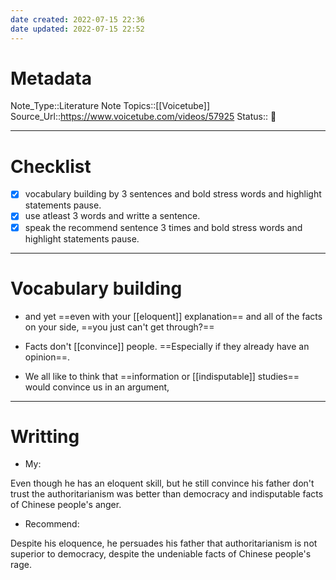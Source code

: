 ```yaml
---
date created: 2022-07-15 22:36
date updated: 2022-07-15 22:52
---
```


# Metadata

Note_Type::Literature Note
Topics::[[Voicetube]]
Source_Url::<https://www.voicetube.com/videos/57925>
Status:: 👶

---

# Checklist

- [x] vocabulary building by 3 sentences and bold stress words and highlight statements pause.
- [x] use atleast 3 words and writte a sentence.
- [x] speak the recommend sentence 3 times and bold stress words and highlight statements pause.

---

# Vocabulary building

- and yet ==even with your [[eloquent]] explanation== and all of the facts on your side, ==you just can't get through?==

- Facts don't [[convince]] people. ==Especially if they already have an opinion==.

- We all like to think that ==information or [[indisputable]] studies== would convince us in an argument,

---

# Writting

- My:

Even though he has an eloquent skill, but he still convince his father don't trust the authoritarianism was better than democracy and indisputable facts of Chinese people's anger.

- Recommend:

Despite his eloquence, he persuades his father that authoritarianism is not superior to democracy, despite the undeniable facts of Chinese people's rage.
